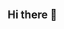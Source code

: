 ## Hi there 👋

<!--

The following program in the C programming language defines a function that is named "SalesTax" and has one parameter named "price". The type of price is "double" (i.e. a double-precision floating point number). The function's return type is also a double.

double SalesTax(double price)
{
  return 0.05 * price;
}
After the function has been defined, it can be invoked as follows:

SalesTax(10.00);
In this example, the function has been invoked with the argument 10.00. When this happens, 10.00 will be assigned to price, and the function begins calculating its result. The steps for producing the result are specified below, enclosed in {}. 0.05 * price indicates that the first thing to do is multiply 0.05 by the value of price, which gives 0.50. return means the function will produce the result of 0.05 * price. Therefore, the final result (ignoring possible round-off errors one encounters with representing decimal fractions as binary fractions) is 0.50.


**Here are some ideas to get you started:**

🙋‍♀️ A short introduction - what is your organization all about?
🌈 Contribution guidelines - how can the community get involved?
👩‍💻 Useful resources - where can the community find your docs? Is there anything else the community should know?
🍿 Fun facts - what does your team eat for breakfast?
🧙 Remember, you can do mighty things with the power of [Markdown](https://docs.github.com/github/writing-on-github/getting-started-with-writing-and-formatting-on-github/basic-writing-and-formatting-syntax)
-->

